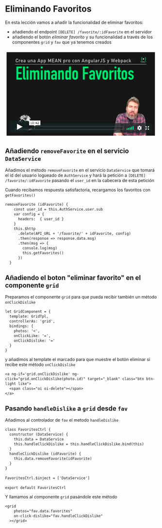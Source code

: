 # Eliminando Favoritos

En esta lección vamos a añadir la funcionalidad de eliminar favoritos:

- ​añadiendo el endpoint `[DELETE] /favorite/:idFavorite​` en el servidor
- añadiendo el botón _eliminar favorito_ y su funcionalidad a través de los componentes `grid` y `fav` que ya tenemos creados

![eliminar favoritos](./md-img/remove-favorites.png)

## Añadiendo `removeFavorite` en el servicio `DataService` 

Añadimos el método `removeFavorite` en el servicio `DataService` que tomará el id del usuario logueado de `AuthService` y hará la petición a `[DELETE] /favorite/:idFavorite` pasando el `user_id` en la cabecera de esta petición

Cuando recibamos respuesta satisfactoria, recargamos los favoritos con `getFavorites()`

```
removeFavorite (idFavorite) {
    const user_id = this.AuthService.user.sub
    var config = {
      headers:  { user_id }
    }
    this.$http
      .delete(API_URL + '/favorite/' + idFavorite, config)
      .then(response => response.data.msg)
      .then(msg => {
        console.log(msg)
        this.getFavorites()
      })
  }
```

## Añadiendo el boton "eliminar favorito" en el componente `grid`

Preparamos el componente `grid` para que pueda recibir también un método `onClickDislike`

```
let GridComponent = {
  template: GridTpl,
  controllerAs: 'grid',
  bindings: {
    photos: '<',
    onClickLike: '=',
    onClickDislike: '='
  }
}
```

y añadimos al template el marcado para que muestre el botón eliminar si recibe este método `onClickDislike`

```
<a ng-if='grid.onClickDislike' ng-click="grid.onClickDislike(photo.id)" target="_blank" class="btn btn-light like">
  <span class="oi oi-delete"></span>
</a>
```

## Pasando `handleDislike` a `grid` desde `fav`

Añadimos al controlador de `fav` el metodo `handleDislike`

```
class FavoritesCtrl {
  constructor (DataService) {
    this.data = DataService
    this.handleClickDislike = this.handleClickDislike.bind(this)
  }
  handleClickDislike (idFavorite) {
    this.data.removeFavorite(idFavorite)
  }
}

FavoritesCtrl.$inject = ['DataService']

export default FavoritesCtrl
```

Y llamamos al componente `grid` pasándole este método

```
<grid 
    photos="fav.data.favorites"
    on-click-dislike="fav.handleClickDislike"
  ></grid>
```